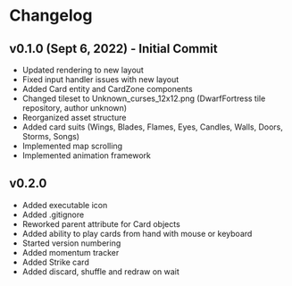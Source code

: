 # Changelog

## v0.1.0 (Sept 6, 2022) - Initial Commit
- Updated rendering to new layout
- Fixed input handler issues with new layout
- Added Card entity and CardZone components
- Changed tileset to Unknown_curses_12x12.png (DwarfFortress tile repository, author unknown)
- Reorganized asset structure
- Added card suits (Wings, Blades, Flames, Eyes, Candles, Walls, Doors, Storms, Songs)
- Implemented map scrolling
- Implemented animation framework

## v0.2.0
- Added executable icon
- Added .gitignore
- Reworked parent attribute for Card objects
- Added ability to play cards from hand with mouse or keyboard
- Started version numbering
- Added momentum tracker
- Added Strike card
- Added discard, shuffle and redraw on wait
